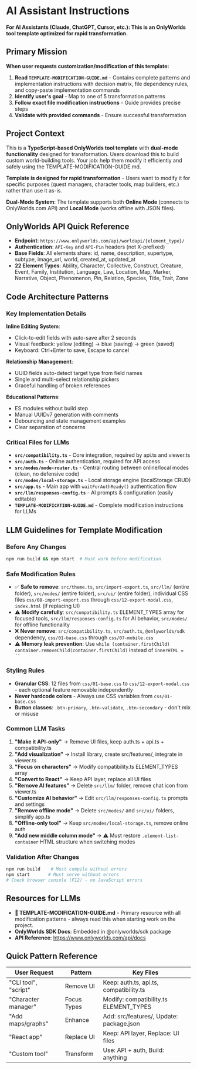 # AI Assistant Instructions

**For AI Assistants (Claude, ChatGPT, Cursor, etc.): This is an OnlyWorlds tool template optimized for rapid transformation.**

## Primary Mission

**When user requests customization/modification of this template:**
1. **Read `TEMPLATE-MODIFICATION-GUIDE.md`** - Contains complete patterns and implementation instructions with decision matrix, file dependency rules, and copy-paste implementation commands
2. **Identify user's goal** - Map to one of 5 transformation patterns
3. **Follow exact file modification instructions** - Guide provides precise steps
4. **Validate with provided commands** - Ensure successful transformation

## Project Context

This is a **TypeScript-based OnlyWorlds tool template** with **dual-mode functionality** designed for transformation. Users download this to build custom world-building tools. Your job: help them modify it efficiently and safely using the TEMPLATE-MODIFICATION-GUIDE.md.

**Template is designed for rapid transformation** - Users want to modify it for specific purposes (quest managers, character tools, map builders, etc.) rather than use it as-is.

**Dual-Mode System**: The template supports both **Online Mode** (connects to OnlyWorlds.com API) and **Local Mode** (works offline with JSON files).

## OnlyWorlds API Quick Reference

- **Endpoint**: `https://www.onlyworlds.com/api/worldapi/{element_type}/`
- **Authentication**: `API-Key` and `API-Pin` headers (not X-prefixed)
- **Base Fields**: All elements share: id, name, description, supertype, subtype, image_url, world, created_at, updated_at
- **22 Element Types**: Ability, Character, Collective, Construct, Creature, Event, Family, Institution, Language, Law, Location, Map, Marker, Narrative, Object, Phenomenon, Pin, Relation, Species, Title, Trait, Zone

## Code Architecture Patterns

### Key Implementation Details

**Inline Editing System**:
- Click-to-edit fields with auto-save after 2 seconds
- Visual feedback: yellow (editing) → blue (saving) → green (saved)
- Keyboard: Ctrl+Enter to save, Escape to cancel

**Relationship Management**:
- UUID fields auto-detect target type from field names
- Single and multi-select relationship pickers
- Graceful handling of broken references

**Educational Patterns**:
- ES modules without build step
- Manual UUIDv7 generation with comments
- Debouncing and state management examples
- Clear separation of concerns
 

### Critical Files for LLMs
- **`src/compatibility.ts`** - Core integration, required by api.ts and viewer.ts
- **`src/auth.ts`** - Online authentication, required for API access
- **`src/modes/mode-router.ts`** - Central routing between online/local modes (clean, no defensive code)
- **`src/modes/local-storage.ts`** - Local storage engine (localStorage CRUD)
- **`src/app.ts`** - Main app with `waitForAuthReady()` authentication flow
- **`src/llm/responses-config.ts`** - AI prompts & configuration (easily editable)
- **`TEMPLATE-MODIFICATION-GUIDE.md`** - Complete modification instructions for LLMs

## LLM Guidelines for Template Modification

### Before Any Changes
```bash
npm run build && npm start  # Must work before modification
```

### Safe Modification Rules
- ✅ **Safe to remove**: `src/theme.ts`, `src/import-export.ts`, `src/llm/` (entire folder), `src/modes/` (entire folder), `src/ui/` (entire folder), individual CSS files `css/08-import-export.css` through `css/12-export-modal.css`, `index.html` (if replacing UI)
- ⚠️ **Modify carefully**: `src/compatibility.ts` ELEMENT_TYPES array for focused tools, `src/llm/responses-config.ts` for AI behavior, `src/modes/` for offline functionality
- ❌ **Never remove**: `src/compatibility.ts`, `src/auth.ts`, `@onlyworlds/sdk` dependency, `css/01-base.css` through `css/07-mobile.css`
- ⚠️ **Memory leak prevention**: Use `while (container.firstChild) container.removeChild(container.firstChild)` instead of `innerHTML = ''`

### Styling Rules
- **Granular CSS**: 12 files from `css/01-base.css` to `css/12-export-modal.css` - each optional feature removable independently
- **Never hardcode colors** - Always use CSS variables from `css/01-base.css`
- **Button classes**: `.btn-primary`, `.btn-validate`, `.btn-secondary` - don't mix or misuse

### Common LLM Tasks
1. **"Make it API-only"** → Remove UI files, keep auth.ts + api.ts + compatibility.ts
2. **"Add visualization"** → Install library, create src/features/, integrate in viewer.ts
3. **"Focus on characters"** → Modify compatibility.ts ELEMENT_TYPES array
4. **"Convert to React"** → Keep API layer, replace all UI files
5. **"Remove AI features"** → Delete `src/llm/` folder, remove chat icon from viewer.ts
6. **"Customize AI behavior"** → Edit `src/llm/responses-config.ts` prompts and settings
7. **"Remove offline mode"** → Delete `src/modes/` and `src/ui/` folders, simplify app.ts
8. **"Offline-only tool"** → Keep `src/modes/local-storage.ts`, remove online auth
9. **"Add new middle column mode"** → ⚠️ Must restore `.element-list-container` HTML structure when switching modes

### Validation After Changes
```bash
npm run build    # Must compile without errors
npm start       # Must serve without errors
# Check browser console (F12) - no JavaScript errors
```

## Resources for LLMs

- **🎯 TEMPLATE-MODIFICATION-GUIDE.md** - Primary resource with all modification patterns - always read this when starting work on the project.
- **OnlyWorlds SDK Docs**: Embedded in @onlyworlds/sdk package
- **API Reference**: https://www.onlyworlds.com/api/docs

## Quick Pattern Reference

| User Request | Pattern | Key Files |
|---|---|---|
| "CLI tool", "script" | Remove UI | Keep: auth.ts, api.ts, compatibility.ts |
| "Character manager" | Focus Types | Modify: compatibility.ts ELEMENT_TYPES |
| "Add maps/graphs" | Enhance | Add: src/features/, Update: package.json |
| "React app" | Replace UI | Keep: API layer, Replace: UI files |
| "Custom tool" | Transform | Use: API + auth, Build: anything |